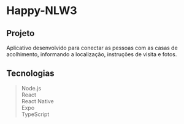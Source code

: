 # Happy-NLW3

## Projeto
  Aplicativo desenvolvido para conectar as pessoas com as casas de acolhimento, informando a localização, instruções de visita e fotos.
  
## Tecnologias
  > Node.js <br />
  > React <br />
  > React Native <br />
  > Expo <br />
  > TypeScript <br />

##  

